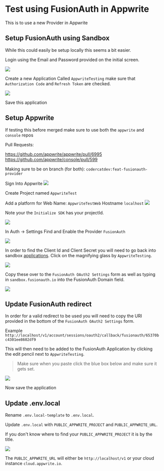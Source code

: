 # Test using FusionAuth in Appwrite

This is to use a new Provider in Appwrite

## Setup FusionAuth using Sandbox

While this could easily be setup locally this seems a bit easier.

Login using the Email and Password provided on the initial screen.

![](./screenshots/1.png)

Create a new Application Called `AppwriteTesting` make sure that `Authorization Code` and `Refresh Token` are checked.

![](./screenshots/2.png)

Save this application

## Setup Appwrite

If testing this before merged make sure to use both the `appwrite` and `console` repos

Pull Requests: 

https://github.com/appwrite/appwrite/pull/6995
https://github.com/appwrite/console/pull/599

Making sure to be on branch (for both): `codercatdev:feat-fusionauth-provider`

Sign Into Appwrite
![](./screenshots/3.png)

Create Project named `AppwriteTest`

Add a platform for Web 
Name: `AppwriteTestWeb` 
Hostname `localhost`
![](./screenshots/4.png)

Note your the `Initialize SDK` has your projectId.

![](./screenshots/5.png)

In Auth -> Settings Find and Enable the Provider `FusionAuth`

![](./screenshots/6.png)


In order to find the Client Id and Client Secret you will need to go back into sandbox [applications](https://sandbox.fusionauth.io/admin/application/). Click on the magnifying glass by `AppwriteTesting`. 

![](./screenshots/7.png)

Copy these over to the `FusionAuth OAuth2 Settings` form as well as typing in `sandbox.fusionauth.io` into the FusionAuth Domain field.

![](./screenshots/8.png)

## Update FusionAuth redirect

In order for a valid redirect to be used you will need to copy the URI provided in the bottom of the `FusionAuth OAuth2 Settings` form.

Example `http://localhost/v1/account/sessions/oauth2/callback/fusionauth/65370bc4301ee8602df9`

This will then need to be added to the FusionAuth Application by clicking the edit pencil next to `AppwriteTesting`.

> Make sure when you paste click the blue box below and make sure it gets set.

![](./screenshots/9.png)

Now save the application

## Update .env.local

Rename `.env.local-template` to `.env.local`.

Update `.env.local` with `PUBLIC_APPWRITE_PROJECT` and `PUBLIC_APPWRITE_URL`.

If you don't know where to find your `PUBLIC_APPWRITE_PROJECT` it is by the title. 

![](./screenshots/10.png)

The `PUBLIC_APPWRITE_URL` will either be `http://localhost/v1` or your cloud instance `cloud.appwrite.io`.